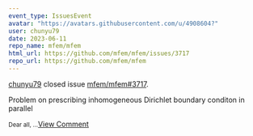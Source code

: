 ```yaml
---
event_type: IssuesEvent
avatar: "https://avatars.githubusercontent.com/u/4908604?"
user: chunyu79
date: 2023-06-11
repo_name: mfem/mfem
html_url: https://github.com/mfem/mfem/issues/3717
repo_url: https://github.com/mfem/mfem
---
```


<a href='https://github.com/chunyu79' target='_blank'>chunyu79</a> closed issue <a href='https://github.com/mfem/mfem/issues/3717' target='_blank'>mfem/mfem#3717</a>.

<p>Problem on prescribing inhomogeneous Dirichlet boundary conditon in parallel</p><small>Dear all,...</small><a href='https://github.com/mfem/mfem/issues/3717' target='_blank'>View Comment</a>